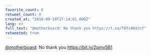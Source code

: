 ```yaml
---
favorite_count: 0
retweet_count: 0
created_at: "2018-09-19T17:14:01.000Z"
lang: en
full_text: "@motherboard: No thank you https://t.co/T0Ys9UdJcY"
retweeted: true
---
```


[@motherboard](https://twitter.com/motherboard): No thank you
<https://bit.ly/2pmv5B1>
